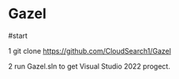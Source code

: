 
# Gazel

#start

1 git clone https://github.com/CloudSearch1/Gazel

2 run Gazel.sln to get Visual Studio 2022 progect.

